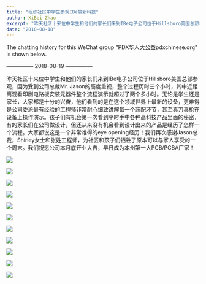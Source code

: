 ```yaml
---
title: "组织社区中学生参观IBe最新科技"
author: XiBei Zhao
excerpt: "昨天社区十来位中学生和他们的家长们来到IBe电子公司位于Hillsboro美国总部参观，因为受到公司总裁Mr. Jason的高度重视，整个过程历时三个小时，其中近距离观看印刷电路板安装元器件整个流程演示就超过了两个多小时。无论是学生还是家长，大家都是十分的兴奋，他们看到的是在这个领域世界上最新的设备，更难得是公司委派最有经验的工程师非常耐心细致讲解每一个装配环节，甚至真刀真枪在设备上操作演示。孩子们有机会第一次看到平时手中各种高科技产品里面的秘密，有的家长们在公司做设计，但还从来没有机会看到设计出来的产品是经历了怎样一个流程。大家都说这是一个非常难得的eye opening经历！我们再次感谢Jason总裁，Shirley女士和张姓工程师，为社区和孩子们牺牲了原本可以与家人享受的一个周末。我们祝愿公司本月底开业大吉，早日成为本州第一大PCB/PCBA厂家！"
date: "2018-08-18"
---
```


The chatting history for this WeChat group "PDX华人大公益pdxchinese.org" is shown below.

—————  2018-08-19  —————

昨天社区十来位中学生和他们的家长们来到IBe电子公司位于Hillsboro美国总部参观，因为受到公司总裁Mr. Jason的高度重视，整个过程历时三个小时，其中近距离观看印刷电路板安装元器件整个流程演示就超过了两个多小时。无论是学生还是家长，大家都是十分的兴奋，他们看到的是在这个领域世界上最新的设备，更难得是公司委派最有经验的工程师非常耐心细致讲解每一个装配环节，甚至真刀真枪在设备上操作演示。孩子们有机会第一次看到平时手中各种高科技产品里面的秘密，有的家长们在公司做设计，但还从来没有机会看到设计出来的产品是经历了怎样一个流程。大家都说这是一个非常难得的eye opening经历！我们再次感谢Jason总裁，Shirley女士和张姓工程师，为社区和孩子们牺牲了原本可以与家人享受的一个周末。我们祝愿公司本月底开业大吉，早日成为本州第一大PCB/PCBA厂家！

![](https://res.cloudinary.com/dhngj18do/image/upload/f_auto,q_auto/v1/images/9a3223305be966ec3d698715ae646515)

![](https://res.cloudinary.com/dhngj18do/image/upload/f_auto,q_auto/v1/images/4ee25cf92d01e0eaa492b14f24de2482)

![](https://res.cloudinary.com/dhngj18do/image/upload/f_auto,q_auto/v1/images/4f53e0550167bd51b0bba82f2d101876)

![](https://res.cloudinary.com/dhngj18do/image/upload/f_auto,q_auto/v1/images/12d40f65ff1a4570f5df1b3e9c0be743)

![](https://res.cloudinary.com/dhngj18do/image/upload/f_auto,q_auto/v1/images/5ab899a0d51f7df5ffe7980c41a6dc02)

![](https://res.cloudinary.com/dhngj18do/image/upload/f_auto,q_auto/v1/images/abf7b469e5d9ebf38dfb07b75a2e9e63)

![](https://res.cloudinary.com/dhngj18do/image/upload/f_auto,q_auto/v1/images/c243be76753251886144542db5019951b)

![](https://res.cloudinary.com/dhngj18do/image/upload/f_auto,q_auto/v1/images/c94227fccc2c8b09d0b8de6b6d1b934a)

![](https://res.cloudinary.com/dhngj18do/image/upload/f_auto,q_auto/v1/images/aeaf1791b569e0a50d27e72f04c128f3b)

![](https://res.cloudinary.com/dhngj18do/image/upload/f_auto,q_auto/v1/images/0c261c2e4a418ccd6698834f4c713be4)

![](https://res.cloudinary.com/dhngj18do/image/upload/f_auto,q_auto/v1/images/72142dcb36630468f769f5e690230452)
